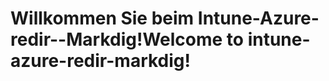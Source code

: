 # <a name="welcome-to-intune-azure-redir-markdig"></a><span data-ttu-id="8b7f8-101">Willkommen Sie beim Intune-Azure-redir--Markdig!</span><span class="sxs-lookup"><span data-stu-id="8b7f8-101">Welcome to intune-azure-redir-markdig!</span></span>